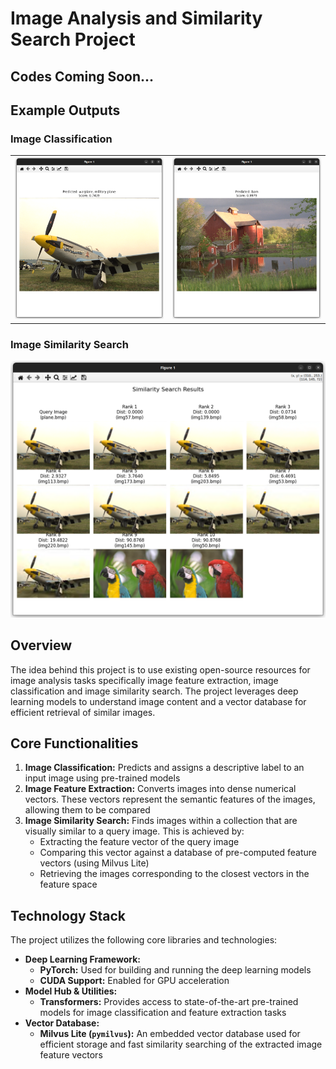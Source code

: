 # Image Analysis and Similarity Search Project

## Codes Coming Soon...

## Example Outputs
### Image Classification
<table>
  <tr>
    <td align="center">
      <img src="https://github.com/shbzbarb/VisionNet/blob/main/classification1.png?raw=true" alt="Classification Example 1" width="350"/>
      <br/> </td>
    <td align="center">
       <img src="https://github.com/shbzbarb/VisionNet/blob/main/classification2.png?raw=true" alt="Classification Example 2" width="350"/>
      <br/>
      </td>
  </tr>
</table>

### Image Similarity Search
<img src="https://github.com/shbzbarb/VisionNet/blob/main/imageSimilarity.png?raw=true" alt="Image Similarity Search Example" width="600"/>

## Overview
The idea behind this project is to use existing open-source resources for image analysis tasks specifically image feature extraction, image classification and image similarity search. The project leverages deep learning models to understand image content and a vector database for efficient retrieval of similar images.

## Core Functionalities

1.  **Image Classification:** Predicts and assigns a descriptive label to an input image using pre-trained models
2.  **Image Feature Extraction:** Converts images into dense numerical vectors. These vectors represent the semantic features of the images, allowing them to be compared
3.  **Image Similarity Search:** Finds images within a collection that are visually similar to a query image. This is achieved by:
    * Extracting the feature vector of the query image
    * Comparing this vector against a database of pre-computed feature vectors (using Milvus Lite)
    * Retrieving the images corresponding to the closest vectors in the feature space

## Technology Stack
The project utilizes the following core libraries and technologies:

* **Deep Learning Framework:**
    * **PyTorch:** Used for building and running the deep learning models
    * **CUDA Support:** Enabled for GPU acceleration
* **Model Hub & Utilities:**
    * **Transformers:** Provides access to state-of-the-art pre-trained models for image classification and feature extraction tasks
* **Vector Database:**
    * **Milvus Lite (`pymilvus`):** An embedded vector database used for efficient storage and fast similarity searching of the extracted image feature vectors
